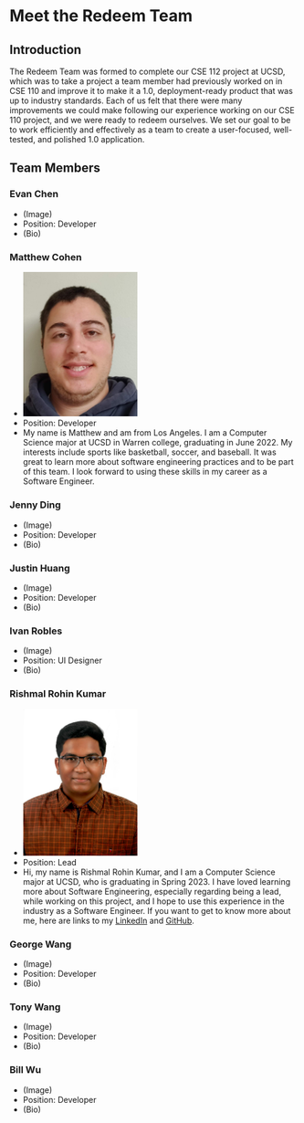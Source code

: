 # Meet the Redeem Team

## Introduction

The Redeem Team was formed to complete our CSE 112 project at UCSD, which was to take a project a team member had previously worked on in CSE 110 and improve it to make it a 1.0, deployment-ready product that was up to industry standards. Each of us felt that there were many improvements we could make following our experience working on our CSE 110 project, and we were ready to redeem ourselves. We set our goal to be to work efficiently and effectively as a team to create a user-focused, well-tested, and polished 1.0 application.

## Team Members

### Evan Chen
- (Image)
- Position: Developer
- (Bio)

### Matthew Cohen
- <img src="../source/v1/assets/img/team/matthew.jpg" alt="Matthew Cohen" width="200"><br>
- Position: Developer
- My name is Matthew and am from Los Angeles. I am a Computer Science major at UCSD in Warren college, graduating in June 2022. My interests include sports like basketball, soccer, and baseball. It was great to learn more about software engineering practices and to be part of this team. I look forward to using these skills in my career as a Software Engineer.

### Jenny Ding
- (Image)
- Position: Developer
- (Bio)

### Justin Huang
- (Image)
- Position: Developer
- (Bio)

### Ivan Robles
- (Image)
- Position: UI Designer
- (Bio)

### Rishmal Rohin Kumar
- <img src="../source/v1/assets/img/team/rishmal.jpg" alt="Rishmal Rohin Kumar" width="200"><br>
- Position: Lead
- Hi, my name is Rishmal Rohin Kumar, and I am a Computer Science major at UCSD, who is graduating in Spring 2023. I have loved learning more about Software Engineering, especially regarding being a lead, while working on this project, and I hope to use this experience in the industry as a Software Engineer. If you want to get to know more about me, here are links to my [LinkedIn](https://www.linkedin.com/in/rishmal-rohin-kumar/) and [GitHub](https://github.com/RishmalRohinkumar).

### George Wang
- (Image)
- Position: Developer
- (Bio)

### Tony Wang
- (Image)
- Position: Developer
- (Bio)

### Bill Wu
- (Image)
- Position: Developer
- (Bio)
